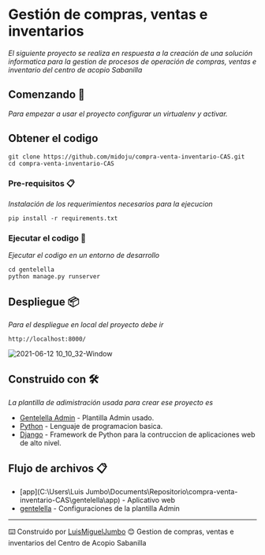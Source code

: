 # Gestión de compras, ventas e inventarios

_El siguiente proyecto se realiza en respuesta a la creación de una solución informatica para la gestion de procesos de operación de compras, ventas e inventario del centro de acopio Sabanilla_

## Comenzando 🚀

_Para empezar a usar el proyecto configurar un virtualenv y activar._
## Obtener el codigo
```
git clone https://github.com/midoju/compra-venta-inventario-CAS.git
cd compra-venta-inventario-CAS
```

### Pre-requisitos 📋

_Instalación de los requerimientos necesarios para la ejecucion_

```
pip install -r requirements.txt
```

### Ejecutar el codigo 🔧

_Ejecutar el codigo en un entorno de desarrollo_

```
cd gentelella
python manage.py runserver
```
## Despliegue 📦

_Para el despliegue en local del proyecto debe ir_

```
http://localhost:8000/
```
![2021-06-12 10_10_32-Window](https://user-images.githubusercontent.com/13515624/123519080-c680ab80-d66e-11eb-8dc9-803a22c1f0dd.png)

## Construido con 🛠️

_La plantilla de adimistración usada para crear ese proyecto es_

* [Gentelella Admin](https://github.com/GiriB/django-gentelella) - Plantilla Admin usado.
* [Python](https://www.python.org) - Lenguaje de programacion basica.
* [Django](https://www.djangoproject.com) - Framework de Python para la contruccion de aplicaciones web de alto nivel.

## Flujo de archivos 📋
* [app](C:\Users\Luis Jumbo\Documents\Repositorio\compra-venta-inventario-CAS\gentelella\app) - Aplicativo web
* [gentelella](gentelella\gentelella) - Configuraciones de la plantilla Admin

---
⌨️ Construido por [LuisMiguelJumbo](https://github.com/midoju) 😊
Gestion de compras, ventas e inventarios del Centro de Acopio Sabanilla


